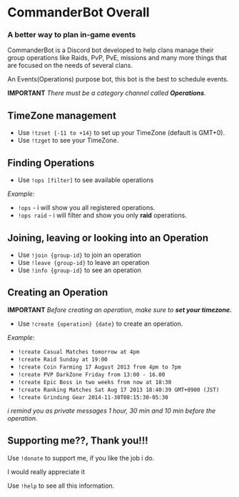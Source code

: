 # CommanderBot Overall

### **A better way to plan in-game events**
CommanderBot is a Discord bot developed to help clans manage their group operations like Raids, PvP, PvE, missions and many more things that are focused on the needs of several clans.

An Events(Operations) purpose bot, this bot is the best to schedule events.

**IMPORTANT**
*There must be a category channel called **Operations**.*

## TimeZone management
+ Use `!tzset {-11 to +14}` to set up your TimeZone (default is GMT+0).
+ Use `!tzget` to see your TimeZone.

## Finding Operations
+ Use `!ops [filter]` to see available operations

*Example*:

+ `!ops` - i will show you all registered operations.
+ `!ops raid` - i will filter and show you only **raid** operations.

## Joining, leaving or looking into an Operation
+ Use `!join {group-id}` to join an operation
+ Use `!leave {group-id}` to leave an operation
+ Use `!info {group-id}` to see an operation

## Creating an Operation
**IMPORTANT**
*Before creating an operation, make sure to **set your timezone.***

+ Use `!create {operation} {date}` to create an operation.

*Example*:

+ `!create Casual Matches tomorrow at 4pm`
+ `!create Raid Sunday at 19:00`
+ `!create Coin Farming 17 August 2013 from 4pm to 7pm`
+ `!create PVP DarkZone Friday from 13:00 - 16.00`
+ `!create Epic Boss in two weeks from now at 18:30`
+ `!create Ranking Matches Sat Aug 17 2013 18:40:39 GMT+0900 (JST)`
+ `!create Grinding Gear 2014-11-30T08:15:30-05:30`

*i remind you as private messages 1 hour, 30 min and 10 min before the operation.*

## Supporting me??, Thank you!!!
Use `!donate` to support me, if you like the job i do.

I would really appreciate it

Use `!help` to see all this information.
